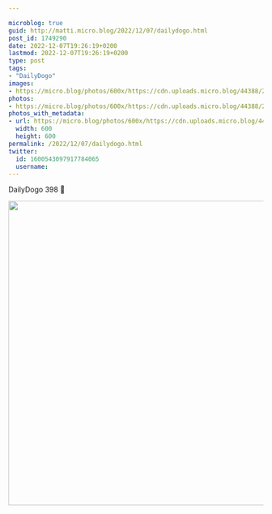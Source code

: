 ```yaml
---

microblog: true
guid: http://matti.micro.blog/2022/12/07/dailydogo.html
post_id: 1749290
date: 2022-12-07T19:26:19+0200
lastmod: 2022-12-07T19:26:19+0200
type: post
tags:
- "DailyDogo"
images:
- https://micro.blog/photos/600x/https://cdn.uploads.micro.blog/44388/2022/63de929f2e.jpg
photos:
- https://micro.blog/photos/600x/https://cdn.uploads.micro.blog/44388/2022/63de929f2e.jpg
photos_with_metadata:
- url: https://micro.blog/photos/600x/https://cdn.uploads.micro.blog/44388/2022/63de929f2e.jpg
  width: 600
  height: 600
permalink: /2022/12/07/dailydogo.html
twitter:
  id: 1600543097917784065
  username:
---
```

DailyDogo 398 🐶

<img src="/media/uploads/2022/63de929f2e.jpg" width="600" height="600" alt="" />
